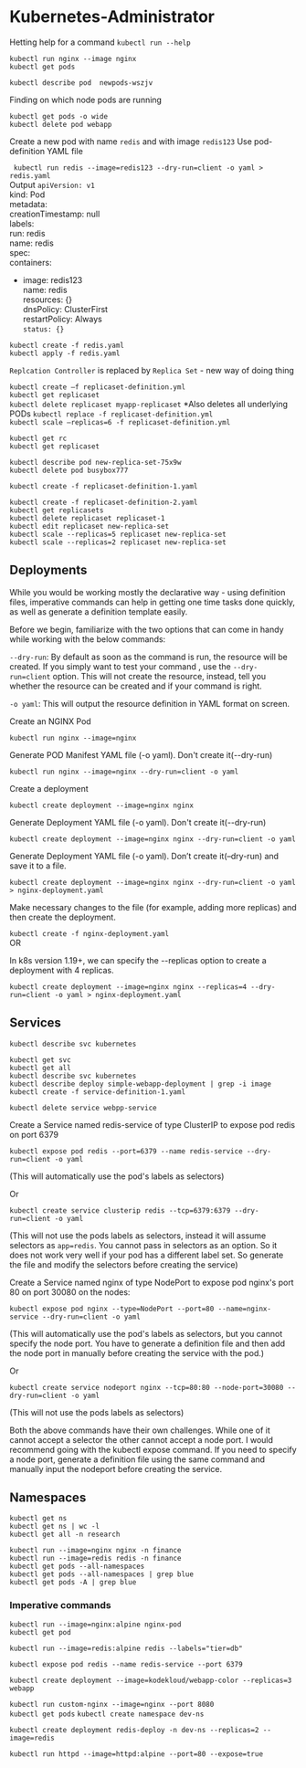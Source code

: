 # Kubernetes-Administrator

Hetting help for a command
`kubectl run --help`  

`kubectl run nginx --image nginx`  
`kubectl get pods`  

`kubectl describe pod  newpods-wszjv`  
   
Finding on which node pods are running

`kubectl get pods -o wide`  
`kubectl delete pod webapp`

Create a new pod with name `redis` and with image `redis123`
Use pod-definition YAML file

` kubectl run redis --image=redis123 --dry-run=client -o yaml > redis.yaml`  
Output
`apiVersion: v1`  
kind: Pod  
metadata:  
  creationTimestamp: null  
  labels:  
    run: redis  
  name: redis  
spec:  
  containers:  
  - image: redis123  
    name: redis  
    resources: {}  
  dnsPolicy: ClusterFirst  
  restartPolicy: Always  
`status: {}`


`kubectl create -f redis.yaml`  
`kubectl apply -f redis.yaml`


`Replcation Controller` is replaced by `Replica Set` - new way of doing thing

`kubectl create –f replicaset-definition.yml`  
`kubectl get replicaset`  
`kubectl delete replicaset myapp-replicaset`   *Also deletes all underlying PODs
`kubectl replace -f replicaset-definition.yml`  
`kubectl scale –replicas=6 -f replicaset-definition.yml`  

`kubectl get rc`  
`kubectl get replicaset`  

`kubectl describe pod new-replica-set-75x9w`  
`kubectl delete pod busybox777`  

`kubectl create -f replicaset-definition-1.yaml`  

`kubectl create -f replicaset-definition-2.yaml`  
`kubectl get replicasets`  
`kubectl delete replicaset replicaset-1`  
`kubectl edit replicaset new-replica-set`  
`kubectl scale --replicas=5 replicaset new-replica-set`  
 `kubectl scale --replicas=2 replicaset new-replica-set`  


   ## Deployments
   While you would be working mostly the declarative way - using definition files, imperative commands can help in getting one time tasks done quickly, as well as generate a definition template easily. 

Before we begin, familiarize with the two options that can come in handy while working with the below commands:

`--dry-run`: By default as soon as the command is run, the resource will be created. If you simply want to test your command , use the `--dry-run=client` option. This will not create the resource, instead, tell you whether the resource can be created and if your command is right.

`-o yaml`: This will output the resource definition in YAML format on screen.

   Create an NGINX Pod

`kubectl run nginx --image=nginx`  

Generate POD Manifest YAML file (-o yaml). Don't create it(--dry-run)  

`kubectl run nginx --image=nginx --dry-run=client -o yaml`

Create a deployment

`kubectl create deployment --image=nginx nginx`

Generate Deployment YAML file (-o yaml). Don't create it(--dry-run)

`kubectl create deployment --image=nginx nginx --dry-run=client -o yaml`

Generate Deployment YAML file (-o yaml). Don’t create it(–dry-run) and save it to a file.

`kubectl create deployment --image=nginx nginx --dry-run=client -o yaml > nginx-deployment.yaml`  

Make necessary changes to the file (for example, adding more replicas) and then create the deployment.

`kubectl create -f nginx-deployment.yaml`  
OR

In k8s version 1.19+, we can specify the --replicas option to create a deployment with 4 replicas.

`kubectl create deployment --image=nginx nginx --replicas=4 --dry-run=client -o yaml > nginx-deployment.yaml`

## Services
`kubectl describe svc kubernetes`

`kubectl get svc`  
`kubectl get all`  
`kubectl describe svc kubernetes`  
`kubectl describe deploy simple-webapp-deployment | grep -i image`    
`kubectl create -f service-definition-1.yaml`  

`kubectl delete service webpp-service`  


Create a Service named redis-service of type ClusterIP to expose pod redis on port 6379

`kubectl expose pod redis --port=6379 --name redis-service --dry-run=client -o yaml`

(This will automatically use the pod's labels as selectors)

Or

`kubectl create service clusterip redis --tcp=6379:6379 --dry-run=client -o yaml` 

(This will not use the pods labels as selectors, instead it will assume selectors as `app=redis`. You cannot pass in selectors as an option. So it does not work very well if your pod has a different label set. So generate the file and modify the selectors before creating the service)



Create a Service named nginx of type NodePort to expose pod nginx's port 80 on port 30080 on the nodes:

`kubectl expose pod nginx --type=NodePort --port=80 --name=nginx-service --dry-run=client -o yaml`

(This will automatically use the pod's labels as selectors, but you cannot specify the node port. You have to generate a definition file and then add the node port in manually before creating the service with the pod.)

Or

`kubectl create service nodeport nginx --tcp=80:80 --node-port=30080 --dry-run=client -o yaml`

(This will not use the pods labels as selectors)

Both the above commands have their own challenges. While one of it cannot accept a selector the other cannot accept a node port. I would recommend going with the kubectl expose command. If you need to specify a node port, generate a definition file using the same command and manually input the nodeport before creating the service.

## Namespaces
`kubectl get ns`  
`kubectl get ns | wc -l`  
`kubectl get all -n research`  

`kubectl run --image=nginx nginx -n finance`  
`kubectl run --image=redis redis -n finance`  
`kubectl get pods --all-namespaces`  
`kubectl get pods --all-namespaces | grep blue`  
`kubectl get pods -A | grep blue`  

### Imperative commands
`kubectl run --image=nginx:alpine nginx-pod`  
`kubectl get pod`

`kubectl run --image=redis:alpine redis --labels="tier=db"`

`kubectl expose pod redis --name redis-service --port 6379`

`kubectl create deployment --image=kodekloud/webapp-color --replicas=3 webapp`

`kubectl run custom-nginx --image=nginx --port 8080`  
`kubectl get pods`
`kubectl create namespace dev-ns`

`kubectl create deployment redis-deploy -n dev-ns --replicas=2 --image=redis`

`kubectl run httpd --image=httpd:alpine --port=80 --expose=true`
